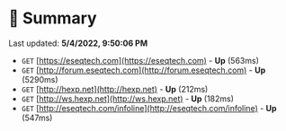 # 📖 Summary
Last updated: **5/4/2022, 9:50:06 PM**

- `GET` [https://eseqtech.com](https://eseqtech.com) - **Up** (563ms)
- `GET` [http://forum.eseqtech.com](http://forum.eseqtech.com) - **Up** (5290ms)
- `GET` [http://hexp.net](http://hexp.net) - **Up** (212ms)
- `GET` [http://ws.hexp.net](http://ws.hexp.net) - **Up** (182ms)
- `GET` [http://eseqtech.com/infoline](http://eseqtech.com/infoline) - **Up** (547ms)
